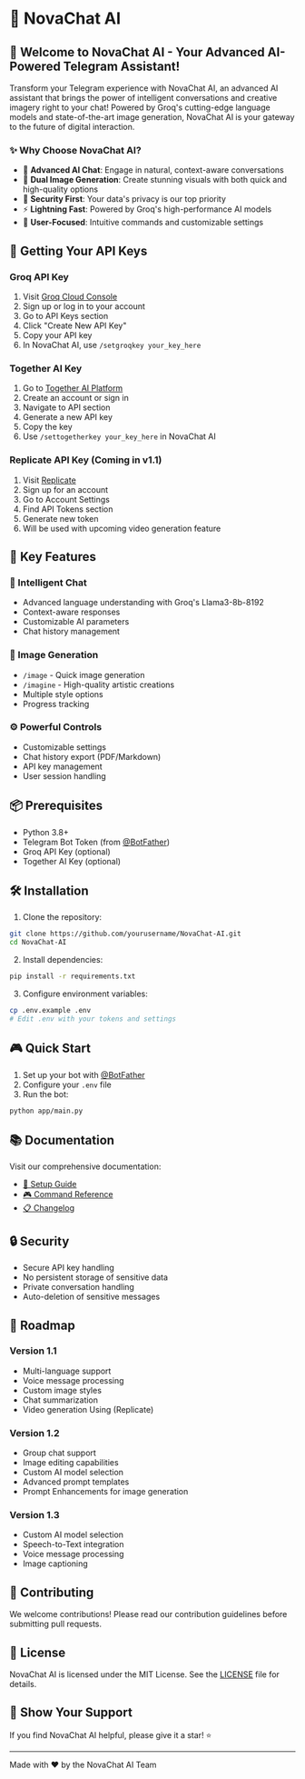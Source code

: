 # 🤖 NovaChat AI

## 🌟 Welcome to NovaChat AI - Your Advanced AI-Powered Telegram Assistant!

Transform your Telegram experience with NovaChat AI, an advanced AI assistant that brings the power of intelligent conversations and creative imagery right to your chat! Powered by Groq's cutting-edge language models and state-of-the-art image generation, NovaChat AI is your gateway to the future of digital interaction.

### ✨ Why Choose NovaChat AI?

- 🧠 **Advanced AI Chat**: Engage in natural, context-aware conversations
- 🎨 **Dual Image Generation**: Create stunning visuals with both quick and high-quality options
- 🔐 **Security First**: Your data's privacy is our top priority
- ⚡ **Lightning Fast**: Powered by Groq's high-performance AI models
- 🎯 **User-Focused**: Intuitive commands and customizable settings

## 🔑 Getting Your API Keys

### Groq API Key
1. Visit [Groq Cloud Console](https://console.groq.com)
2. Sign up or log in to your account
3. Go to API Keys section
4. Click "Create New API Key"
5. Copy your API key
6. In NovaChat AI, use `/setgroqkey your_key_here`

### Together AI Key
1. Go to [Together AI Platform](https://together.ai)
2. Create an account or sign in
3. Navigate to API section
4. Generate a new API key
5. Copy the key
6. Use `/settogetherkey your_key_here` in NovaChat AI

### Replicate API Key (Coming in v1.1)
1. Visit [Replicate](https://replicate.com)
2. Sign up for an account
3. Go to Account Settings
4. Find API Tokens section
5. Generate new token
6. Will be used with upcoming video generation feature

## 🚀 Key Features

### 💬 Intelligent Chat
- Advanced language understanding with Groq's Llama3-8b-8192
- Context-aware responses
- Customizable AI parameters
- Chat history management

### 🎨 Image Generation
- `/image` - Quick image generation
- `/imagine` - High-quality artistic creations
- Multiple style options
- Progress tracking

### ⚙️ Powerful Controls
- Customizable settings
- Chat history export (PDF/Markdown)
- API key management
- User session handling

## 📦 Prerequisites

- Python 3.8+
- Telegram Bot Token (from [@BotFather](https://t.me/botfather))
- Groq API Key (optional)
- Together AI Key (optional)

## 🛠️ Installation

1. Clone the repository:
```bash
git clone https://github.com/yourusername/NovaChat-AI.git
cd NovaChat-AI
```

2. Install dependencies:
```bash
pip install -r requirements.txt
```

3. Configure environment variables:
```bash
cp .env.example .env
# Edit .env with your tokens and settings
```

## 🎮 Quick Start

1. Set up your bot with [@BotFather](https://t.me/botfather)
2. Configure your `.env` file
3. Run the bot:
```bash
python app/main.py
```

## 📚 Documentation

Visit our comprehensive documentation:
- [📘 Setup Guide](docs/setup.md)
- [🎮 Command Reference](docs/commands.md)
- [📋 Changelog](docs/changelog.md)

## 🔒 Security

- Secure API key handling
- No persistent storage of sensitive data
- Private conversation handling
- Auto-deletion of sensitive messages

## 🎯 Roadmap

### Version 1.1
- Multi-language support
- Voice message processing
- Custom image styles
- Chat summarization
- Video generation Using (Replicate)

### Version 1.2
- Group chat support
- Image editing capabilities
- Custom AI model selection
- Advanced prompt templates
- Prompt Enhancements for image generation

### Version 1.3
- Custom AI model selection
- Speech-to-Text integration
- Voice message processing
- Image captioning

## 🤝 Contributing

We welcome contributions! Please read our contribution guidelines before submitting pull requests.

## 📄 License

NovaChat AI is licensed under the MIT License. See the [LICENSE](LICENSE) file for details.

## 🌟 Show Your Support

If you find NovaChat AI helpful, please give it a star! ⭐

---

Made with ❤️ by the NovaChat AI Team
